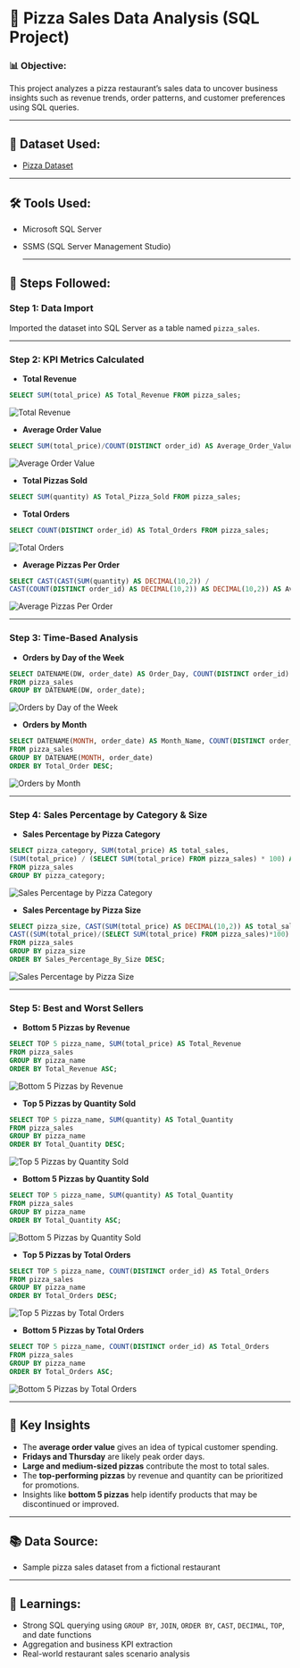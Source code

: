 # 🍕 Pizza Sales Data Analysis (SQL Project)

### 📊 Objective:
This project analyzes a pizza restaurant’s sales data to uncover business insights such as revenue trends, order patterns, and customer preferences using SQL queries.

---

## 📁 Dataset Used:
- <a href = "https://github.com/PhyoThiri2325/Data-Portfolio/blob/main/pizza_sales_analysis/dataset/pizza_sales.csv" target="_blank">Pizza Dataset</a>

---
## 🛠️ Tools Used:
- Microsoft SQL Server
- SSMS (SQL Server Management Studio)

  ---

## 🔄 Steps Followed:

### Step 1: Data Import  
Imported the dataset into SQL Server as a table named `pizza_sales`.

---

### Step 2: KPI Metrics Calculated

- **Total Revenue**  
```sql
SELECT SUM(total_price) AS Total_Revenue FROM pizza_sales;
```
![Total Revenue](images/TotalRevenue.png)

- **Average Order Value**  
```sql
SELECT SUM(total_price)/COUNT(DISTINCT order_id) AS Average_Order_Value FROM pizza_sales;
```
![Average Order Value](images/AverageOrderValue.png)

- **Total Pizzas Sold**  
```sql
SELECT SUM(quantity) AS Total_Pizza_Sold FROM pizza_sales;
```

- **Total Orders**  
```sql
SELECT COUNT(DISTINCT order_id) AS Total_Orders FROM pizza_sales;
```
![Total Orders](images/TotalOrders.png)


- **Average Pizzas Per Order**  
```sql
SELECT CAST(CAST(SUM(quantity) AS DECIMAL(10,2)) /
CAST(COUNT(DISTINCT order_id) AS DECIMAL(10,2)) AS DECIMAL(10,2)) AS Average_Pizza_Per_Order FROM pizza_sales;
```
![Average Pizzas Per Order](images/Average_Pizza_Per_Order.png)

---

### Step 3: Time-Based Analysis

- **Orders by Day of the Week**
```sql
SELECT DATENAME(DW, order_date) AS Order_Day, COUNT(DISTINCT order_id) AS Total_Order 
FROM pizza_sales
GROUP BY DATENAME(DW, order_date);
```
![Orders by Day of the Week](images/Total_Order_Per_Day.png)

- **Orders by Month**
```sql
SELECT DATENAME(MONTH, order_date) AS Month_Name, COUNT(DISTINCT order_id) AS Total_Order 
FROM pizza_sales
GROUP BY DATENAME(MONTH, order_date)
ORDER BY Total_Order DESC;
```
![Orders by Month](images/Total_Order_Per_Month.png)

---

### Step 4: Sales Percentage by Category & Size

- **Sales Percentage by Pizza Category**
```sql
SELECT pizza_category, SUM(total_price) AS total_sales,
(SUM(total_price) / (SELECT SUM(total_price) FROM pizza_sales) * 100) AS Total_Sales_Percentage
FROM pizza_sales 
GROUP BY pizza_category;
```
![Sales Percentage by Pizza Category](images/Total_sales_percentage.png)

- **Sales Percentage by Pizza Size**
```sql
SELECT pizza_size, CAST(SUM(total_price) AS DECIMAL(10,2)) AS total_sales,
CAST((SUM(total_price)/(SELECT SUM(total_price) FROM pizza_sales)*100) AS DECIMAL(10,2)) AS Sales_Percentage_By_Size
FROM pizza_sales
GROUP BY pizza_size
ORDER BY Sales_Percentage_By_Size DESC;
```
![Sales Percentage by Pizza Size](images/Sales_percentage_by_size.png)

---

### Step 5: Best and Worst Sellers

- **Bottom 5 Pizzas by Revenue**
```sql
SELECT TOP 5 pizza_name, SUM(total_price) AS Total_Revenue
FROM pizza_sales
GROUP BY pizza_name
ORDER BY Total_Revenue ASC;
```
![Bottom 5 Pizzas by Revenue](images/Bottom5_by_revenue.png)

- **Top 5 Pizzas by Quantity Sold**
```sql
SELECT TOP 5 pizza_name, SUM(quantity) AS Total_Quantity
FROM pizza_sales
GROUP BY pizza_name
ORDER BY Total_Quantity DESC;
```
![Top 5 Pizzas by Quantity Sold](images/Top5_By_quantity.png)

- **Bottom 5 Pizzas by Quantity Sold**
```sql
SELECT TOP 5 pizza_name, SUM(quantity) AS Total_Quantity
FROM pizza_sales
GROUP BY pizza_name
ORDER BY Total_Quantity ASC;
```
![Bottom 5 Pizzas by Quantity Sold](images/Bottom5_By_quantity.png)

- **Top 5 Pizzas by Total Orders**
```sql
SELECT TOP 5 pizza_name, COUNT(DISTINCT order_id) AS Total_Orders
FROM pizza_sales
GROUP BY pizza_name
ORDER BY Total_Orders DESC;
```
![Top 5 Pizzas by Total Orders](images/Top5_ByOrder.png)

- **Bottom 5 Pizzas by Total Orders**
```sql
SELECT TOP 5 pizza_name, COUNT(DISTINCT order_id) AS Total_Orders
FROM pizza_sales
GROUP BY pizza_name
ORDER BY Total_Orders ASC;
```
![Bottom 5 Pizzas by Total Orders](images/Bottom5_byOrder.png)

---

## 📌 Key Insights

- The **average order value** gives an idea of typical customer spending.
- **Fridays and Thursday** are likely peak order days.
- **Large and medium-sized pizzas** contribute the most to total sales.
- The **top-performing pizzas** by revenue and quantity can be prioritized for promotions.
- Insights like **bottom 5 pizzas** help identify products that may be discontinued or improved.

---

## 📚 Data Source:
- Sample pizza sales dataset from a fictional restaurant

---

## 🧠 Learnings:
- Strong SQL querying using `GROUP BY`, `JOIN`, `ORDER BY`, `CAST`, `DECIMAL`, `TOP`, and date functions
- Aggregation and business KPI extraction
- Real-world restaurant sales scenario analysis
